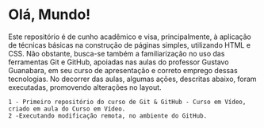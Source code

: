 # Olá, Mundo!

Este repositório é de cunho acadêmico e visa, principalmente, à aplicação de técnicas básicas na construção de páginas simples, utilizando HTML e CSS. Não obstante, busca-se também a familiarização no uso das ferramentas Git e GitHub, apoiadas nas aulas do professor Gustavo Guanabara, em seu curso de apresentação e correto emprego dessas tecnologias. No decorrer das aulas, algumas ações, descritas abaixo, foram executadas, promovendo alterações no layout.
    
    1 - Primeiro repositório do curso de Git & GitHub - Curso em Vídeo, criado em aula do Curso em Vídeo. 
    2 -Executando modificação remota, no ambiente do GitHub.
